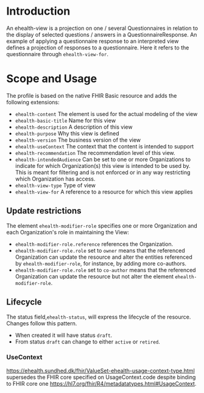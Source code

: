 # Introduction
An ehealth-view is a projection on one / several Questionnaires in relation to the display of selected questions / answers in a QuestionnaireResponse. An example of applying a questionnaire response to an interpreted view defines a projection of responses to a questionnaire. Here it refers to the questionnaire through `ehealth-view-for`.

# Scope and Usage
The profile is based on the native FHIR Basic resource and adds the following extensions:
* `ehealth-content` The element is used for the actual modeling of the view
* `ehealth-basic-title` Name for this view
* `ehealth-description` A description of this view
* `ehealth-purpose` Why this view is defined
* `ehealth-version` The business version of the view
* `ehealth-useContext` The context that the content is intended to support
* `ehealth-recommendation` The recommendation level of this view.
* `ehealth-intendedAudience` Can be set to one or more Organizations to indicate for which Organization(s) this view is intended to be used by. This is meant for filtering and is not enforced or in any way restricting which Organization has access.
* `ehealth-view-type` Type of view 
* `ehealth-view-for` A reference to a resource for which this view applies

## Update restrictions
The element `ehealth-modifier-role` specifies one or more Organization and each Organization's role in maintaining
the View:

* `ehealth-modifier-role.reference` references the Organization.
* `ehealth-modifier-role.role` set to `owner` means that the referenced Organization can update the resource
  and alter the entities referenced by `ehealth-modifier-role`, for instance, by adding more co-authors.
* `ehealth-modifier-role.role` set to `co-author` means that the referenced Organization can update the resource
  but not alter the element `ehealth-modifier-role`.

## Lifecycle
The status field,`ehealth-status`, will express the lifecycle of the resource. Changes follow this pattern.
- When created it will have status `draft`.
- From status `draft` can change to either `active` or `retired`.

### UseContext
https://ehealth.sundhed.dk/fhir/ValueSet-ehealth-usage-context-type.html supersedes the FHIR core specified on UsageContext.code despite binding to FHIR core one https://hl7.org/fhir/R4/metadatatypes.html#UsageContext.